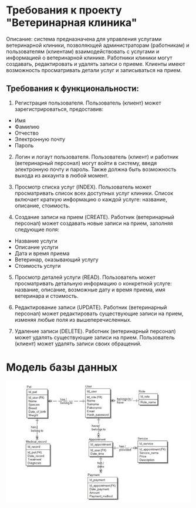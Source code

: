 # Требования к проекту "Ветеринарная клиника"
Описание: система предназначена для управления услугами ветеринарной клиники, позволяющей администраторам (работникам) и пользователям (клиентам) взаимодействовать с услугами и информацией о ветеринарной клинике. Работники клиники могут создавать, редактировать и удалять записи о приеме. Клиенты имеют возможность просматривать детали услуг и записываться на прием. 

## Требования к функциональности:
1. Регистрация пользователя.
Пользователь (клиент) может зарегистрироваться, предоставив:
- Имя
- Фамилию
- Отчество
- Электронную почту
- Пароль

2. Логин и логаут пользователя.
Пользователь (клиент) и работник (ветеринарный персонал) могут войти в систему, введя электронную почту и пароль. 
Также должна быть возможность выхода из аккаунта в любой момент.

3.  Просмотр списка услуг (INDEX).
Пользователь может просматривать список всех доступных услуг клиники. 
Список включает краткую информацию о каждой услуге: название, описание, стоимость.

4. Создание записи на прием (CREATE).
Работник (ветеринарный персонал) может создавать новые записи на прием, заполняя следующие поля:
- Название услуги
- Описание услуги
- Дата и время приема
- Ветеринар, оказывающий услугу
- Стоимость услуги

5. Просмотр деталей услуги (READ).
Пользователь может просматривать детальную информацию о конкретной услуге: название, описание, возможные дату и время приема, имя ветеринара и стоимость.

6. Редактирование записи (UPDATE).
Работник (ветеринарный персонал) может редактировать существующие записи на прием, изменяя любые поля из вышеперечисленных.

7. Удаление записи (DELETE).
Работник (ветеринарный персонал) может удалять существующие записи на прием.
Пользователь (клиент) может удалять записи своих обращений.

# Модель базы данных
![Модель базы данных: ](model_vet.jpg)
